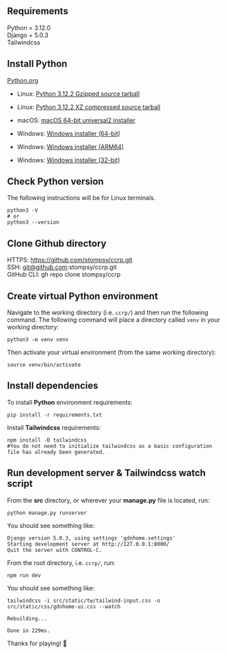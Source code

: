 ## Requirements

Python = 3.12.0  
Django = 5.0.3  
Tailwindcss

## Install Python

[Python.org](https://www.python.org/downloads/release/python-3122/)

- Linux: [Python 3.12.2 Gzipped source tarball](https://www.python.org/ftp/python/3.12.2/Python-3.12.2.tgz)
- Linux: [Python 3.12.2 XZ compressed source tarball](https://www.python.org/ftp/python/3.12.2/Python-3.12.2.tar.xz)

- macOS: [macOS 64-bit universal2 installer](https://www.python.org/ftp/python/3.12.2/python-3.12.2-macos11.pkg)

- Windows: [Windows installer (64-bit)](https://www.python.org/ftp/python/3.12.2/python-3.12.2-amd64.exe)
- Windows: [Windows installer (ARM64)](https://www.python.org/ftp/python/3.12.2/python-3.12.2-arm64.exe)
- Windows: [Windows installer (32-bit)](https://www.python.org/ftp/python/3.12.2/python-3.12.2.exe)

## Check Python version

The following instructions will be for Linux terminals.

```shell
python3 -V
# or
python3 --version
```

## Clone Github directory

HTTPS: https://github.com/stompsy/ccrp.git  
SSH: git@github.com:stompsy/ccrp.git  
GitHub CLI: gh repo clone stompsy/ccrp

## Create virtual Python environment

Navigate to the working directory (i.e. `ccrp/`) and then run the following command. The following command will place a directory called `venv` in your working directory:

```shell
python3 -m venv venv
```

Then activate your virtual environment (from the same working directory):

```shell
source venv/bin/activate
```

## Install dependencies

To install **Python** environment requirements:

```shell
pip install -r requirements.txt
```

Install **Tailwindcss** requirements:

```shell
npm install -D tailwindcss
#You do not need to initialize tailwindcss as a basic configuration file has already been generated.
```

## Run development server & Tailwindcss watch script

From the **src** directory, or wherever your **manage.py** file is located, run:

```shell
python manage.py runserver
```

You should see something like:

```shell
Django version 5.0.3, using settings 'gdnhome.settings'
Starting development server at http://127.0.0.1:8000/
Quit the server with CONTROL-C.
```

From the root directory, i.e. `ccrp/`, run:

```shell
npm run dev
```

You should see something like:

```shell
tailwindcss -i src/static/tw/tailwind-input.css -o src/static/css/gdnhome-ui.css --watch

Rebuilding...

Done in 229ms.
```

Thanks for playing! :wave:
